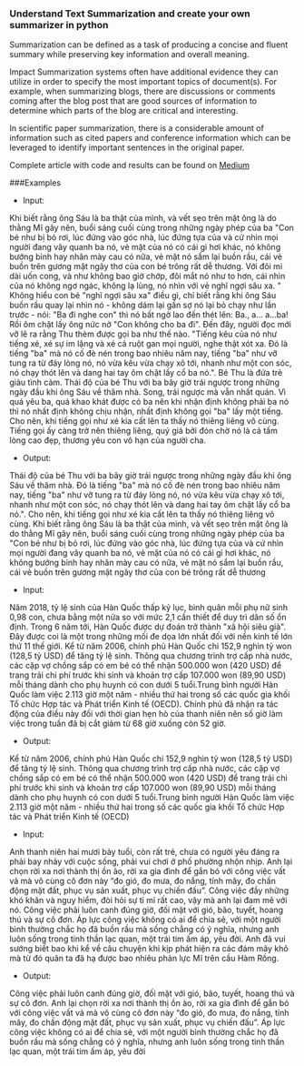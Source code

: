 ### Understand Text Summarization and create your own summarizer in python

Summarization can be defined as a task of producing a concise and fluent summary while preserving key information and overall meaning.

Impact
Summarization systems often have additional evidence they can utilize in order to specify the most important topics of document(s). For example, when summarizing blogs, there are discussions or comments coming after the blog post that are good sources of information to determine which parts of the blog are critical and interesting.

In scientific paper summarization, there is a considerable amount of information such as cited papers and conference information which can be leveraged to identify important sentences in the original paper.

Complete article with code and results can be found on [Medium](https://towardsdatascience.com/understand-text-summarization-and-create-your-own-summarizer-in-python-b26a9f09fc70)


###Examples
- Input: 

Khi biết rằng ông Sáu là ba thật của mình, và vết sẹo trên mặt ông là do thằng Mĩ gây nên, buổi sáng cuối cùng trong những ngày phép của ba "Con bé như bị bỏ rơi, lúc đứng vào góc nhà, lúc đứng tựa của và cứ nhìn mọi người đang vây quanh ba nó, vẻ mặt của nó có cái gì hơi khác, nó không bướng bỉnh hay nhăn mày cau có nữa, vẻ mặt nó sẩm lại buồn rầu, cái vẻ buồn trên gương mặt ngây thơ của con bé trông rất dễ thương. Với đôi mi dài uốn cong, và như không bao giờ chớp, đôi mắt nó như to hơn, cái nhìn của nó không ngơ ngác, không lạ lùng, nó nhìn với vẻ nghĩ ngợi sâu xa. " Không hiểu con bé "nghĩ ngợi sâu xa" điều gì, chỉ biết rằng khi ông Sáu buồn rầu quay lại nhìn nó - không dám lại gần sợ nó lại bỏ chạy như lần trước - nói: "Ba đi nghe con" thì nó bất ngờ lao đến thét lên: Ba., a... a...ba! Rồi ôm chặt lấy ông nức nở "Con không cho ba đi". Đến đây, người đọc mới vỡ lẽ ra rằng Thu thèm được gọi ba như thế nào. "Tiếng kêu của nó như tiếng xé, xé sự im lặng và xé cả ruột gan mọi người, nghe thật xót xa. Đó là tiếng "ba" mà nó cố đè nén trong bao nhiêu năm nay, tiếng "ba" như vỡ tung ra từ đáy lòng nó, nó vừa kêu vừa chạy xô tới, nhanh như một con sóc, nó chạy thót lên và dang hai tay ôm chặt lấy cổ ba nó.". Bé Thu là đứa trẻ giàu tình cảm. Thái độ của bé Thu với ba bây giờ trái ngược trong những ngày đầu khi ông Sáu về thăm nhà. Song, trái ngược mà vẫn nhất quán. Vì quá yêu ba, quá khao khát được có ba nên khi nhận định không phải ba nó thì nó nhất định không chịu nhận, nhất định không gọi "ba" lấy một tiếng. Cho nên, khi tiếng gọi như xé kia cất lên ta thấy nó thiêng liêng vô cùng. Tiếng gọi ấy càng trở nên thiêng liêng, quý giá bởi đón chờ nó là cả tấm lòng cao đẹp, thương yêu con vô hạn của người cha.

- Output: 

Thái độ của bé Thu với ba bây giờ trái ngược trong những ngày đầu khi ông Sáu về thăm nhà. Đó là tiếng "ba" mà nó cố đè nén trong bao nhiêu năm nay, tiếng "ba" như vỡ tung ra từ đáy lòng nó, nó vừa kêu vừa chạy xô tới, nhanh như một con sóc, nó chạy thót lên và dang hai tay ôm chặt lấy cổ ba nó.". Cho nên, khi tiếng gọi như xé kia cất lên ta thấy nó thiêng liêng vô cùng. Khi biết rằng ông Sáu là ba thật của mình, và vết sẹo trên mặt ông là do thằng Mĩ gây nên, buổi sáng cuối cùng trong những ngày phép của ba "Con bé như bị bỏ rơi, lúc đứng vào góc nhà, lúc đứng tựa của và cứ nhìn mọi người đang vây quanh ba nó, vẻ mặt của nó có cái gì hơi khác, nó không bướng bỉnh hay nhăn mày cau có nữa, vẻ mặt nó sẩm lại buồn rầu, cái vẻ buồn trên gương mặt ngây thơ của con bé trông rất dễ thương


- Input: 

Năm 2018, tỷ lệ sinh của Hàn Quốc thấp kỷ lục, bình quân mỗi phụ nữ sinh 0,98 con, chưa bằng một nửa so với mức 2,1 cần thiết để duy trì dân số ổn định. Trong 6 năm tới, Hàn Quốc được dự đoán trở thành "xã hội siêu già". Đây được coi là một trong những mối đe dọa lớn nhất đối với nền kinh tế lớn thứ 11 thế giới. Kể từ năm 2006, chính phủ Hàn Quốc chi 152,9 nghìn tỷ won (128,5 tỷ USD) để tăng tỷ lệ sinh. Thông qua chương trình trợ cấp nhà nước, các cặp vợ chồng sắp có em bé có thể nhận 500.000 won (420 USD) để trang trải chi phí trước khi sinh và khoản trợ cấp 107.000 won (89,90 USD) mỗi tháng dành cho phụ huynh có con dưới 5 tuổi.Trung bình người Hàn Quốc làm việc 2.113 giờ một năm - nhiều thứ hai trong số các quốc gia khối Tổ chức Hợp tác và Phát triển Kinh tế (OECD). Chính phủ đã nhận ra tác động của điều này đối với thời gian hẹn hò của thanh niên nên số giờ làm việc trong tuần đã bị cắt giảm từ 68 giờ xuống còn 52 giờ.

- Output: 

 Kể từ năm 2006, chính phủ Hàn Quốc chi 152,9 nghìn tỷ won (128,5 tỷ USD) để tăng tỷ lệ sinh. Thông qua chương trình trợ cấp nhà nước, các cặp vợ chồng sắp có em bé có thể nhận 500.000 won (420 USD) để trang trải chi phí trước khi sinh và khoản trợ cấp 107.000 won (89,90 USD) mỗi tháng dành cho phụ huynh có con dưới 5 tuổi.Trung bình người Hàn Quốc làm việc 2.113 giờ một năm - nhiều thứ hai trong số các quốc gia khối Tổ chức Hợp tác và Phát triển Kinh tế (OECD)

- Input: 

 Anh thanh niên hai mươi bảy tuổi, còn rất trẻ, chưa có người yêu đáng ra phải bay nhảy với cuộc sống, phải vui chơi ở phố phường nhộn nhịp. Anh lại chọn rời xa nơi thành thị ồn ào, rời xa gia đình để gắn bó với công việc vất vả mà vô cùng cô đơn này “đo gió, đo mưa, đo nắng, tính mây, đo chấn động mặt đất, phục vụ sản xuất, phục vụ chiến đấu”. Công việc đầy những khó khăn và nguy hiểm, đòi hỏi sự tỉ mỉ rất cao, vậy mà anh lại đam mê với nó. Công việc phải luôn canh đúng giờ, đối mặt với gió, bão, tuyết, hoang thú và sự cô đơn. Áp lực công việc không có ai để chia sẻ, với một người bình thường chắc họ đã buồn rầu mà sống chẳng có ý nghĩa, nhưng anh luôn sống trong tinh thần lạc quan, một trái tim ấm áp, yêu đời. Anh đã vui sướng biết bao khi kể về câu chuyện khi kịp phát hiện ra các đám mây khô mà từ đó quân ta đã hạ được bao nhiêu phản lực Mĩ trên cầu Hàm Rồng.
 
- Output: 

Công việc phải luôn canh đúng giờ, đối mặt với gió, bão, tuyết, hoang thú và sự cô đơn. Anh lại chọn rời xa nơi thành thị ồn ào, rời xa gia đình để gắn bó với công việc vất vả mà vô cùng cô đơn này “đo gió, đo mưa, đo nắng, tính mây, đo chấn động mặt đất, phục vụ sản xuất, phục vụ chiến đấu”. Áp lực công việc không có ai để chia sẻ, với một người bình thường chắc họ đã buồn rầu mà sống chẳng có ý nghĩa, nhưng anh luôn sống trong tinh thần lạc quan, một trái tim ấm áp, yêu đời

